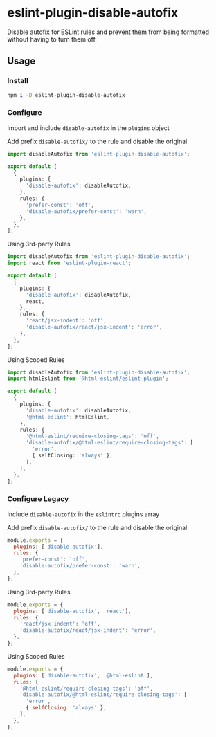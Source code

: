 # eslint-plugin-disable-autofix

Disable autofix for ESLint rules and prevent them from being formatted without
having to turn them off.

## Usage

### Install

```sh
npm i -D eslint-plugin-disable-autofix
```

### Configure

Import and include `disable-autofix` in the `plugins` object

Add prefix `disable-autofix/` to the rule and disable the original

```ts
import disableAutofix from 'eslint-plugin-disable-autofix';

export default [
  {
    plugins: {
      'disable-autofix': disableAutofix,
    },
    rules: {
      'prefer-const': 'off',
      'disable-autofix/prefer-const': 'warn',
    },
  },
];
```

Using 3rd-party Rules

```ts
import disableAutofix from 'eslint-plugin-disable-autofix';
import react from 'eslint-plugin-react';

export default [
  {
    plugins: {
      'disable-autofix': disableAutofix,
      react,
    },
    rules: {
      'react/jsx-indent': 'off',
      'disable-autofix/react/jsx-indent': 'error',
    },
  },
];
```

Using Scoped Rules

```ts
import disableAutofix from 'eslint-plugin-disable-autofix';
import htmlEslint from '@html-eslint/eslint-plugin';

export default [
  {
    plugins: {
      'disable-autofix': disableAutofix,
      '@html-eslint': htmlEslint,
    },
    rules: {
      '@html-eslint/require-closing-tags': 'off',
      'disable-autofix/@html-eslint/require-closing-tags': [
        'error',
        { selfClosing: 'always' },
      ],
    },
  },
];
```

### Configure Legacy

Include `disable-autofix` in the `eslintrc` plugins array

Add prefix `disable-autofix/` to the rule and disable the original

```js
module.exports = {
  plugins: ['disable-autofix'],
  rules: {
    'prefer-const': 'off',
    'disable-autofix/prefer-const': 'warn',
  },
};
```

Using 3rd-party Rules

```js
module.exports = {
  plugins: ['disable-autofix', 'react'],
  rules: {
    'react/jsx-indent': 'off',
    'disable-autofix/react/jsx-indent': 'error',
  },
};
```

Using Scoped Rules

```js
module.exports = {
  plugins: ['disable-autofix', '@html-eslint'],
  rules: {
    '@html-eslint/require-closing-tags': 'off',
    'disable-autofix/@html-eslint/require-closing-tags': [
      'error',
      { selfClosing: 'always' },
    ],
  },
};
```
